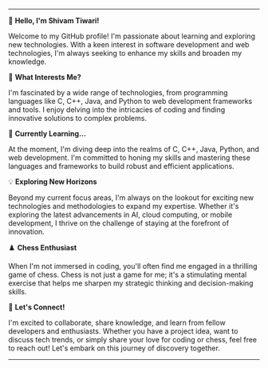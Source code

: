 
---

👋 **Hello, I'm Shivam Tiwari!**

Welcome to my GitHub profile! I'm passionate about learning and exploring new technologies. With a keen interest in software development and web technologies, I'm always seeking to enhance my skills and broaden my knowledge.

👀 **What Interests Me?**

I'm fascinated by a wide range of technologies, from programming languages like C, C++, Java, and Python to web development frameworks and tools. I enjoy delving into the intricacies of coding and finding innovative solutions to complex problems.

🌱 **Currently Learning...**

At the moment, I'm diving deep into the realms of C, C++, Java, Python, and web development. I'm committed to honing my skills and mastering these languages and frameworks to build robust and efficient applications.

💡 **Exploring New Horizons**

Beyond my current focus areas, I'm always on the lookout for exciting new technologies and methodologies to expand my expertise. Whether it's exploring the latest advancements in AI, cloud computing, or mobile development, I thrive on the challenge of staying at the forefront of innovation.

♟️ **Chess Enthusiast**

When I'm not immersed in coding, you'll often find me engaged in a thrilling game of chess. Chess is not just a game for me; it's a stimulating mental exercise that helps me sharpen my strategic thinking and decision-making skills.

🚀 **Let's Connect!**

I'm excited to collaborate, share knowledge, and learn from fellow developers and enthusiasts. Whether you have a project idea, want to discuss tech trends, or simply share your love for coding or chess, feel free to reach out! Let's embark on this journey of discovery together.

--- 
<!---
ShivamTiwari27/ShivamTiwari27 is a ✨ special ✨ repository because its `README.md` (this file) appears on your GitHub profile.
You can click the Preview link to take a look at your changes.
--->
